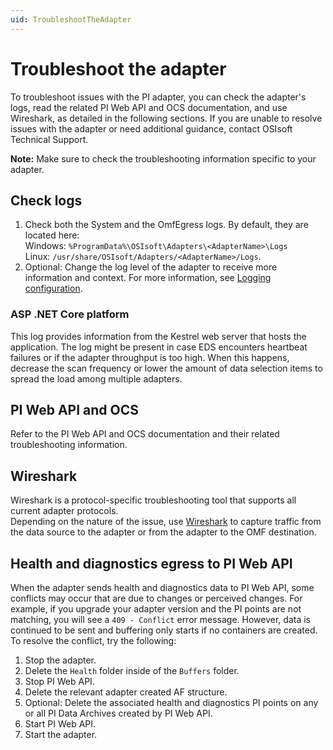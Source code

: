```yaml
---
uid: TroubleshootTheAdapter
---
```


# Troubleshoot the adapter

To troubleshoot issues with the PI adapter, you can check the adapter's logs, read the related PI Web API and OCS documentation, and use Wireshark, as detailed in the following sections. If you are unable to resolve issues with the adapter or need additional guidance, contact OSIsoft Technical Support.

**Note:** Make sure to check the troubleshooting information specific to your adapter.

## Check logs

1. Check both the System and the OmfEgress logs. By default, they are located here:<br>
    Windows: `%ProgramData%\OSIsoft\Adapters\<AdapterName>\Logs`<br>
    Linux: `/usr/share/OSIsoft/Adapters/<AdapterName>/Logs`.
2. Optional: Change the log level of the adapter to receive more information and context. For more information, see [Logging configuration](xref:LoggingConfiguration).

### ASP .NET Core platform

This log provides information from the Kestrel web server that hosts the application. The log might be present in case EDS encounters heartbeat failures or if the adapter throughput is too high. When this happens, decrease the scan frequency or lower the amount of data selection items to spread the load among multiple adapters.

## PI Web API and OCS

Refer to the PI Web API and OCS documentation and their related troubleshooting information.

## Wireshark

Wireshark is a protocol-specific troubleshooting tool that supports all current adapter protocols. <br>Depending on the nature of the issue, use [Wireshark](https://www.wireshark.org/download.html) to capture traffic from the data source to the adapter or from the adapter to the OMF destination.

## Health and diagnostics egress to PI Web API

When the adapter sends health and diagnostics data to PI Web API, some conflicts may occur that are due to changes or perceived changes. For example, if you upgrade your adapter version and the PI points are not matching, you will see a `409 - Conflict` error message. However, data is continued to be sent and buffering only starts if no containers are created. To resolve the conflict, try the following:

1. Stop the adapter.
2. Delete the `Health` folder inside of the `Buffers` folder.
3. Stop PI Web API.
4. Delete the relevant adapter created AF structure.
5. Optional: Delete the associated health and diagnostics PI points on any or all PI Data Archives created by PI Web API.
6. Start PI Web API.
7. Start the adapter.
